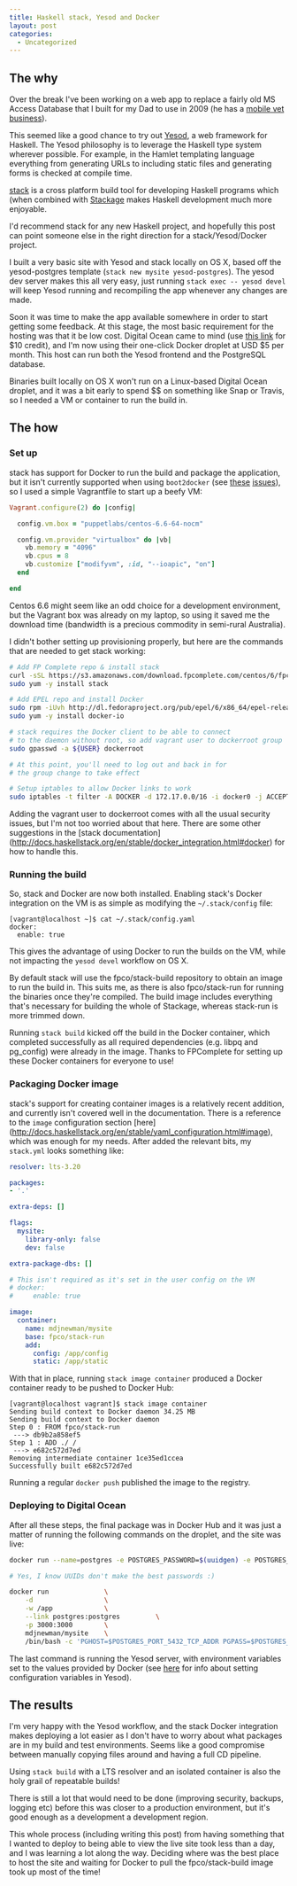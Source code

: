 ```yaml
---
title: Haskell stack, Yesod and Docker
layout: post
categories:
  - Uncategorized
---
```


## The why

Over the break I've been working on a web app to replace a fairly old MS Access
Database that I built for my Dad to use in 2009 (he has a [mobile vet
business](https://www.facebook.com/Ross-Newman-Mobile-Vet-1461582037471594/)).

This seemed like a good chance to try out
[Yesod](http://www.yesodweb.com/), a web framework for Haskell. The Yesod
philosophy is to leverage the Haskell type system wherever possible. For
example, in the Hamlet templating language everything from generating URLs to
including static files and generating forms is checked at compile time.

[stack](http://haskellstack.org) is a cross platform build tool for developing
Haskell programs which (when combined with
[Stackage](https://www.stackage.org/) makes Haskell development much more
enjoyable.

I'd recommend stack for any new Haskell project, and hopefully this post can
point someone else in the right direction for a stack/Yesod/Docker project.

I built a very basic site with Yesod and stack locally on OS X, based off the
yesod-postgres template (`stack new mysite yesod-postgres`). The yesod dev
server makes this all very easy, just running `stack exec -- yesod devel` will
keep Yesod running and recompiling the app whenever any changes are made.

Soon it was time to make the app available somewhere in order to start
getting some feedback. At this stage, the most basic requirement for the
hosting was that it be low cost. Digital Ocean came to mind (use [this
link](https://www.digitalocean.com/?refcode=c55b676d3a2e) for $10 credit), and
I'm now using their one-click Docker droplet at USD $5 per month. This host can
run both the Yesod frontend and the PostgreSQL database.

Binaries built locally on OS X won't run on a Linux-based Digital Ocean droplet,
and it was a bit early to spend $$ on something like Snap or Travis, so I needed
a VM or container to run the build in.

## The how

### Set up

stack has support for Docker to run the build and package the application, but
it isn't currently supported when using `boot2docker` (see
[these](https://github.com/commercialhaskell/stack/issues/194)
[issues](https://github.com/commercialhaskell/stack/issues/488)), so I used a
simple Vagrantfile to start up a beefy VM:

```ruby
Vagrant.configure(2) do |config|

  config.vm.box = "puppetlabs/centos-6.6-64-nocm"

  config.vm.provider "virtualbox" do |vb|
    vb.memory = "4096"
    vb.cpus = 8
    vb.customize ["modifyvm", :id, "--ioapic", "on"]
  end

end
```

Centos 6.6 might seem like an odd choice for a development environment, but the
Vagrant box was already on my laptop, so using it saved me the download time
(bandwidth is a precious commodity in semi-rural Australia).


I didn't bother setting up provisioning properly, but here are the commands
that are needed to get stack working:

```bash
# Add FP Complete repo & install stack
curl -sSL https://s3.amazonaws.com/download.fpcomplete.com/centos/6/fpco.repo | sudo tee /etc/yum.repos.d/fpco.repo
sudo yum -y install stack

# Add EPEL repo and install Docker
sudo rpm -iUvh http://dl.fedoraproject.org/pub/epel/6/x86_64/epel-release-6-8.noarch.rpm
sudo yum -y install docker-io

# stack requires the Docker client to be able to connect
# to the daemon without root, so add vagrant user to dockerroot group
sudo gpasswd -a ${USER} dockerroot

# At this point, you'll need to log out and back in for
# the group change to take effect

# Setup iptables to allow Docker links to work
sudo iptables -t filter -A DOCKER -d 172.17.0.0/16 -i docker0 -j ACCEPT
```

Adding the vagrant user to dockerroot comes with all the usual security issues,
but I'm not too worried about that here. There are some other suggestions in
the [stack documentation]
(http://docs.haskellstack.org/en/stable/docker_integration.html#docker) for how
to handle this.

### Running the build

So, stack and Docker are now both installed. Enabling stack's Docker
integration on the VM is as simple as modifying the `~/.stack/config` file:

```
[vagrant@localhost ~]$ cat ~/.stack/config.yaml
docker:
  enable: true
```

This gives the advantage of using Docker to run the builds on the VM, while not impacting
the `yesod devel` workflow on OS X.

By default stack will use the fpco/stack-build repository to obtain an image to
run the build in. This suits me, as there is also fpco/stack-run for running the
binaries once they're compiled. The build image includes everything that's necessary
for building the whole of Stackage, whereas stack-run is more trimmed down.

Running `stack build` kicked off the build in the Docker container, which
completed successfully as all required dependencies (e.g. libpq and pg_config)
were already in the image. Thanks to FPComplete for setting up these Docker
containers for everyone to use!

### Packaging Docker image

stack's support for creating container images is a relatively recent addition,
and currently isn't covered well in the documentation. There is a reference to the
`image` configuration section [here]
(http://docs.haskellstack.org/en/stable/yaml_configuration.html#image), which
was enough for my needs. After added the relevant bits, my `stack.yml` looks
something like:

```yaml
resolver: lts-3.20

packages:
- '.'

extra-deps: []

flags:
  mysite:
    library-only: false
    dev: false

extra-package-dbs: []

# This isn't required as it's set in the user config on the VM
# docker:
#     enable: true

image:
  container:
    name: mdjnewman/mysite
    base: fpco/stack-run
    add:
      config: /app/config
      static: /app/static
```

With that in place, running `stack image container` produced a Docker container
ready to be pushed to Docker Hub:

```
[vagrant@localhost vagrant]$ stack image container
Sending build context to Docker daemon 34.25 MB
Sending build context to Docker daemon
Step 0 : FROM fpco/stack-run
 ---> db9b2a858ef5
Step 1 : ADD ./ /
 ---> e682c572d7ed
Removing intermediate container 1ce35ed1ccea
Successfully built e682c572d7ed
```

Running a regular `docker push` published the image to the registry.

### Deploying to Digital Ocean

After all these steps, the final package was in Docker Hub and it was just a
matter of running the following commands on the droplet, and the site was live:

```bash
docker run --name=postgres -e POSTGRES_PASSWORD=$(uuidgen) -e POSTGRES_USER=postgres -d postgres:9.3

# Yes, I know UUIDs don't make the best passwords :)

docker run              \
    -d                  \
    -w /app             \
    --link postgres:postgres         \
    -p 3000:3000        \
    mdjnewman/mysite    \
    /bin/bash -c 'PGHOST=$POSTGRES_PORT_5432_TCP_ADDR PGPASS=$POSTGRES_ENV_POSTGRES_PASSWORD /usr/local/bin/mysite'
```


The last command is running the Yesod server, with environment variables set to
the values provided by Docker (see
[here](https://github.com/yesodweb/yesod/wiki/Configuration#overriding-configuration-values-with-environment-variables) for info about setting configuration variables in Yesod).

## The results

I'm very happy with the Yesod workflow, and the stack Docker integration makes
deploying a lot easier as I don't have to worry about what packages are in my
build and test environments. Seems like a good compromise between manually
copying files around and having a full CD pipeline.

Using `stack build` with a LTS resolver and an isolated container is also the
holy grail of repeatable builds!

There is still a lot that would need to be done (improving security, backups,
logging etc) before this was closer to a production environment, but it's good
enough as a development a development region.

This whole process (including writing this post) from having something that I
wanted to deploy to being able to view the live site took less than a day,
and I was learning a lot along the way. Deciding where was the best place to
host the site and waiting for Docker to pull the fpco/stack-build image took up
most of the time!
